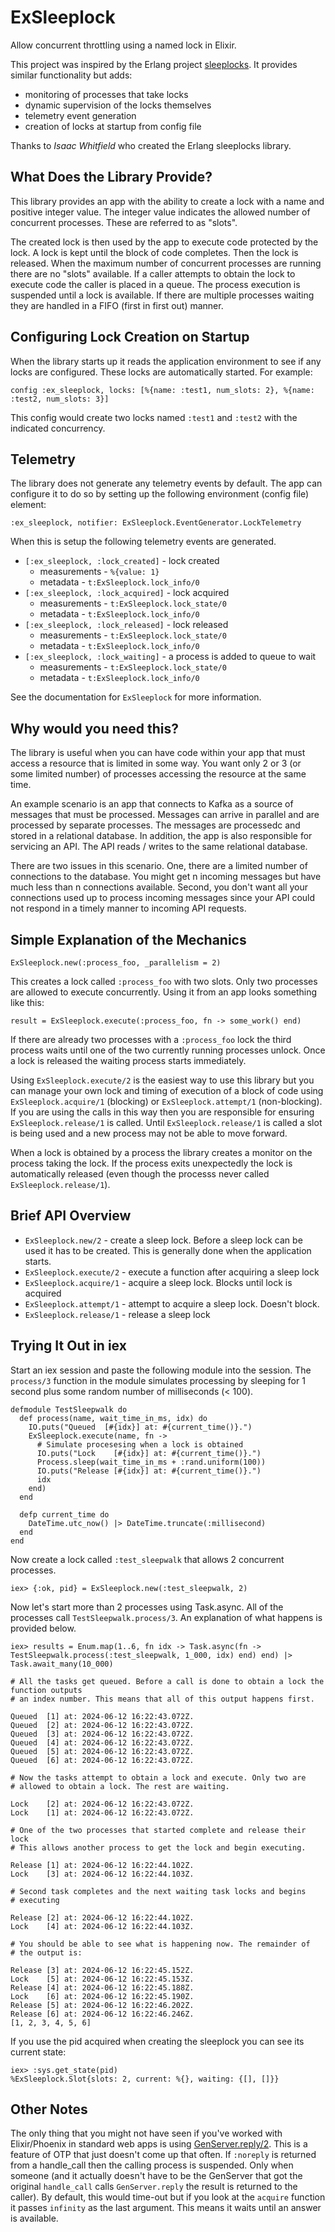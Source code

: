 # ExSleeplock

Allow concurrent throttling using a named lock in Elixir.

This project was inspired by the Erlang project [sleeplocks](https://hex.pm/packages/sleeplocks).
It provides similar functionality but adds:

- monitoring of processes that take locks
- dynamic supervision of the locks themselves
- telemetry event generation
- creation of locks at startup from config file

Thanks to _Isaac Whitfield_ who created the Erlang sleeplocks library.

## What Does the Library Provide?

This library provides an app with the ability to create a lock with a name
and positive integer value. The integer value indicates the allowed number of
concurrent processes. These are referred to as "slots".

The created lock is then used by the app to execute code protected by the lock.
A lock is kept until the block of code completes. Then the lock is released.
When the maximum number of concurrent processes are running there are no "slots"
available. If a caller attempts to obtain the lock to execute code the caller is
 placed in a queue. The process execution is suspended until a lock is
available. If there are multiple processes waiting they are handled in a FIFO
(first in first out) manner.

## Configuring Lock Creation on Startup

When the library starts up it reads the application environment to see if any
locks are configured. These locks are automatically started. For example:

```
config :ex_sleeplock, locks: [%{name: :test1, num_slots: 2}, %{name: :test2, num_slots: 3}]
```

This config would create two locks named `:test1` and `:test2` with the indicated
concurrency.

## Telemetry

The library does not generate any telemetry events by default. The app can
configure it to do so by setting up the following environment (config file)
element:

```
:ex_sleeplock, notifier: ExSleeplock.EventGenerator.LockTelemetry
```

When this is setup the following telemetry events are generated.

- `[:ex_sleeplock, :lock_created]` - lock created
  - measurements - `%{value: 1}`
  - metadata - `t:ExSleeplock.lock_info/0`
- `[:ex_sleeplock, :lock_acquired]` - lock acquired
  - measurements - `t:ExSleeplock.lock_state/0`
  - metadata - `t:ExSleeplock.lock_info/0`
- `[:ex_sleeplock, :lock_released]` - lock released
  - measurements - `t:ExSleeplock.lock_state/0`
  - metadata - `t:ExSleeplock.lock_info/0`
- `[:ex_sleeplock, :lock_waiting]` - a process is added to queue to wait
  - measurements - `t:ExSleeplock.lock_state/0`
  - metadata - `t:ExSleeplock.lock_info/0`

See the documentation for `ExSleeplock` for more information.

## Why would you need this?

The library is useful when you can have code within your app that must access a
resource that is limited in some way. You want only 2 or 3 (or some limited
number) of processes accessing the resource at the same time.

An example scenario is an app that connects to Kafka as a source of messages
that must be processed. Messages can arrive in parallel and are processed by
separate processes. The messages are processedc and stored in a relational
database. In addition, the app is also responsible for servicing an API. The API
reads / writes to the same relational database.

There are two issues in this scenario. One, there are a limited number of
connections to the database. You might get n incoming messages but have much
less than n connections available. Second, you don't want all your connections
used up to process incoming messages since your API could not respond in a timely
manner to incoming API requests.

## Simple Explanation of the Mechanics

```
ExSleeplock.new(:process_foo, _parallelism = 2)
```

This creates a lock called `:process_foo` with two slots. Only two processes
are allowed to execute concurrently. Using it from an app looks something
like this:

```
result = ExSleeplock.execute(:process_foo, fn -> some_work() end)
```

If there are already two processes with a `:process_foo` lock the third
process waits until one of the two currently running processes unlock.
Once a lock is released the waiting process starts immediately.

Using `ExSleeplock.execute/2` is the easiest way to use this library but you can
manage your own lock and timing of execution of a block of code using
`ExSleeplock.acquire/1` (blocking) or `ExSleeplock.attempt/1` (non-blocking). If you
are using the calls in this way then you are responsible for ensuring
`ExSleeplock.release/1` is called. Until `ExSleeplock.release/1` is called a slot is
being used and a new process may not be able to move forward.

When a lock is obtained by a process the library creates a monitor on the process
taking the lock. If the process exits unexpectedly the lock is automatically
released (even though the processs never called `ExSleeplock.release/1`).

## Brief API Overview

* `ExSleeplock.new/2` - create a sleep lock. Before a sleep lock can be used it
  has to be created. This is generally done when the application starts.
* `ExSleeplock.execute/2` - execute a function after acquiring a sleep lock
* `ExSleeplock.acquire/1` - acquire a sleep lock. Blocks until lock is acquired
* `ExSleeplock.attempt/1` - attempt to acquire a sleep lock. Doesn't block.
* `ExSleeplock.release/1` - release a sleep lock

## Trying It Out in iex

Start an iex session and paste the following module into the session.
The `process/3` function in the module simulates processing by sleeping
for 1 second plus some random number of milliseconds (< 100).

```
defmodule TestSleepwalk do
  def process(name, wait_time_in_ms, idx) do
    IO.puts("Queued  [#{idx}] at: #{current_time()}.")
    ExSleeplock.execute(name, fn ->
      # Simulate procesesing when a lock is obtained
      IO.puts("Lock    [#{idx}] at: #{current_time()}.")
      Process.sleep(wait_time_in_ms + :rand.uniform(100))
      IO.puts("Release [#{idx}] at: #{current_time()}.")
      idx
    end)
  end

  defp current_time do
    DateTime.utc_now() |> DateTime.truncate(:millisecond)
  end
end
```

Now create a lock called `:test_sleepwalk` that allows 2 concurrent processes.

```
iex> {:ok, pid} = ExSleeplock.new(:test_sleepwalk, 2)
```

Now let's start more than 2 processes using Task.async. All of the processes call
`TestSleepwalk.process/3`. An explanation of what happens is provided below.

```
iex> results = Enum.map(1..6, fn idx -> Task.async(fn -> TestSleepwalk.process(:test_sleepwalk, 1_000, idx) end) end) |> Task.await_many(10_000)

# All the tasks get queued. Before a call is done to obtain a lock the function outputs
# an index number. This means that all of this output happens first.

Queued  [1] at: 2024-06-12 16:22:43.072Z.
Queued  [2] at: 2024-06-12 16:22:43.072Z.
Queued  [3] at: 2024-06-12 16:22:43.072Z.
Queued  [4] at: 2024-06-12 16:22:43.072Z.
Queued  [5] at: 2024-06-12 16:22:43.072Z.
Queued  [6] at: 2024-06-12 16:22:43.072Z.

# Now the tasks attempt to obtain a lock and execute. Only two are
# allowed to obtain a lock. The rest are waiting.

Lock    [2] at: 2024-06-12 16:22:43.072Z.
Lock    [1] at: 2024-06-12 16:22:43.072Z.

# One of the two processes that started complete and release their lock
# This allows another process to get the lock and begin executing.

Release [1] at: 2024-06-12 16:22:44.102Z.
Lock    [3] at: 2024-06-12 16:22:44.103Z.

# Second task completes and the next waiting task locks and begins
# executing

Release [2] at: 2024-06-12 16:22:44.102Z.
Lock    [4] at: 2024-06-12 16:22:44.103Z.

# You should be able to see what is happening now. The remainder of
# the output is:

Release [3] at: 2024-06-12 16:22:45.152Z.
Lock    [5] at: 2024-06-12 16:22:45.153Z.
Release [4] at: 2024-06-12 16:22:45.188Z.
Lock    [6] at: 2024-06-12 16:22:45.190Z.
Release [5] at: 2024-06-12 16:22:46.202Z.
Release [6] at: 2024-06-12 16:22:46.246Z.
[1, 2, 3, 4, 5, 6]
```

If you use the pid acquired when creating the sleeplock you can see its current
state:

```
iex> :sys.get_state(pid)
%ExSleeplock.Slot{slots: 2, current: %{}, waiting: {[], []}}
```

## Other Notes

The only thing that you might not have seen if you've worked with Elixir/Phoenix
in standard web apps is using
[GenServer.reply/2](https://hexdocs.pm/elixir/GenServer.html#reply/2). This is a
feature of OTP that just doesn't come up that often. If `:noreply` is
returned from a handle_call then the calling process is suspended. Only when
someone (and it actually doesn't have to be the GenServer that got the original
`handle_call` calls `GenServer.reply` the result is returned to the
caller). By default, this would time-out but if you look at the `acquire`
function it passes `infinity` as the last argument. This means it waits until an
answer is available.
